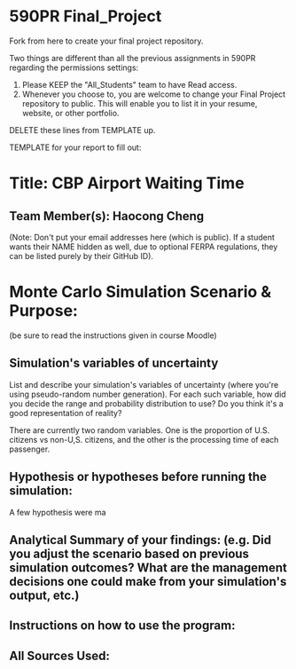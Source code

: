 # 590PR Final_Project
Fork from here to create your final project repository.

Two things are different than all the previous assignments in 590PR regarding the permissions settings:

1. Please KEEP the "All_Students" team to have Read access.
2. Whenever you choose to, you are welcome to change your Final Project repository to public.  This will enable you to list it in your resume, website, or other portfolio.

DELETE these lines from TEMPLATE up.

TEMPLATE for your report to fill out:

# Title: CBP Airport Waiting Time

## Team Member(s): Haocong Cheng
(Note: Don't put your email addresses here (which is public).  If a student wants their NAME hidden as well, due to optional FERPA regulations, they can be listed purely by their GitHub ID).

# Monte Carlo Simulation Scenario & Purpose:
(be sure to read the instructions given in course Moodle)



## Simulation's variables of uncertainty
List and describe your simulation's variables of uncertainty (where you're using pseudo-random number generation). For each such variable, how did you decide the range and probability distribution to use?  Do you think it's a good representation of reality?

There are currently two random variables. One is the proportion of U.S. citizens vs non-U,S. citizens, and the other is
the processing time of each passenger.

## Hypothesis or hypotheses before running the simulation:
A few hypothesis were ma

## Analytical Summary of your findings: (e.g. Did you adjust the scenario based on previous simulation outcomes?  What are the management decisions one could make from your simulation's output, etc.)

## Instructions on how to use the program:

## All Sources Used: